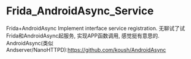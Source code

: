 # Frida_AndroidAsync_Service
Frida+AndroidAsync Implement interface service registration.
无聊试了试Frida和AndroidAsync起服务, 实现APP函数调用, 感觉挺有意思的.
AndroidAsync(类似Andserver/NanoHTTPD):https://github.com/koush/AndroidAsync
